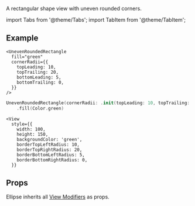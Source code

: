 ---
---

A rectangular shape view with uneven rounded corners.

import Tabs from '@theme/Tabs';
import TabItem from '@theme/TabItem';

## Example

<Tabs>
<TabItem value="srn" label="swiftui-react-native">

```tsx
<UnevenRoundedRectangle
  fill="green"
  cornerRadii={{
    topLeading: 10,
    topTrailing: 20,
    bottomLeading: 5,
    bottomTrailing: 0,
  }}
/>
```

</TabItem>
<TabItem value="swiftui" label="SwiftUI">

```swift
UnevenRoundedRectangle(cornerRadii: .init(topLeading: 10, topTrailing: 20, bottomLeading: 5, bottomTrailing: 0))
    .fill(Color.green)

```

</TabItem>
<TabItem value="react-native" label="React Native">

```tsx
<View
  style={{
    width: 100,
    height: 150,
    backgroundColor: 'green',
    borderTopLeftRadius: 10,
    borderTopRightRadius: 20,
    borderBottomLeftRadius: 5,
    borderBottomRightRadius: 0,
  }}
```

</TabItem>
</Tabs>

## Props

Ellipse inherits all [View Modifiers](../modifiers#full-list) as props.
